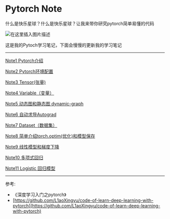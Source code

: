 # Pytorch Note
什么是快乐星球？什么是快乐星球？让我来带你研究pytorch简单易懂的代码

![在这里插入图片描述](https://img-blog.csdnimg.cn/20210611110152823.png?x-oss-process=image/watermark,type_ZmFuZ3poZW5naGVpdGk,shadow_10,text_aHR0cHM6Ly9ibG9nLmNzZG4ubmV0L3dlaXhpbl80NTUwODI2NQ==,size_16,color_FFFFFF,t_70)


这是我的Pytoch学习笔记，下面会慢慢的更新我的学习笔记

---
[Note1 Pytorch介绍](https://blog.csdn.net/weixin_45508265/article/details/117808642)

[Note2 Pytorch环境配置](https://blog.csdn.net/weixin_45508265/article/details/117809016)

[Note3 Tensor(张量)](https://blog.csdn.net/weixin_45508265/article/details/117811600)

[Note4 Variable（变量）](https://blog.csdn.net/weixin_45508265/article/details/117812880)

[Note5 动态图和静态图 dynamic-graph](https://blog.csdn.net/weixin_45508265/article/details/117816228)

[Note6 自动求导Autograd](https://blog.csdn.net/weixin_45508265/article/details/117816977)

[Note7 Dataset（数据集）](https://blog.csdn.net/weixin_45508265/article/details/117818268)

[Note8 简单介绍torch.optim(优化)和模型保存](https://blog.csdn.net/weixin_45508265/article/details/117819532)

[Note9 线性模型和梯度下降](https://blog.csdn.net/weixin_45508265/article/details/117827063)

[Note10 多项式回归](https://blog.csdn.net/weixin_45508265/article/details/117827333)

[Note11 Logistic 回归模型](https://blog.csdn.net/weixin_45508265/article/details/117828669)












---

参考:
- 《深度学习入门之pytorch》
- [https://github.com/L1aoXingyu/code-of-learn-deep-learning-with-pytorch](https://github.com/L1aoXingyu/code-of-learn-deep-learning-with-pytorch)
